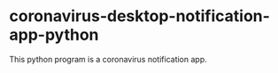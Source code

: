 # coronavirus-desktop-notification-app-python

This python program is a coronavirus notification app.
